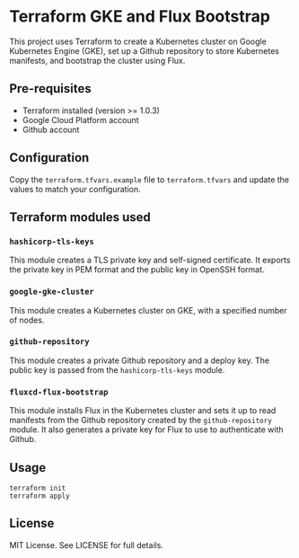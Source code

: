 # Terraform GKE and Flux Bootstrap

This project uses Terraform to create a Kubernetes cluster on Google Kubernetes Engine (GKE), set up a Github repository to store Kubernetes manifests, and bootstrap the cluster using Flux.

## Pre-requisites

- Terraform installed (version >= 1.0.3)
- Google Cloud Platform account
- Github account

## Configuration

Copy the `terraform.tfvars.example` file to `terraform.tfvars` and update the values to match your configuration.

## Terraform modules used

### `hashicorp-tls-keys`

This module creates a TLS private key and self-signed certificate. It exports the private key in PEM format and the public key in OpenSSH format.

### `google-gke-cluster`

This module creates a Kubernetes cluster on GKE, with a specified number of nodes.

### `github-repository`

This module creates a private Github repository and a deploy key. The public key is passed from the `hashicorp-tls-keys` module.

### `fluxcd-flux-bootstrap`

This module installs Flux in the Kubernetes cluster and sets it up to read manifests from the Github repository created by the `github-repository` module. It also generates a private key for Flux to use to authenticate with Github.

## Usage

```shell
terraform init
terraform apply
```
## License
MIT License. See LICENSE for full details.